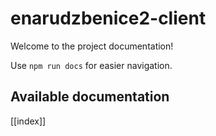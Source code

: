 # enarudzbenice2-client

Welcome to the project documentation!

Use `npm run docs` for easier navigation.

## Available documentation

[[index]]
